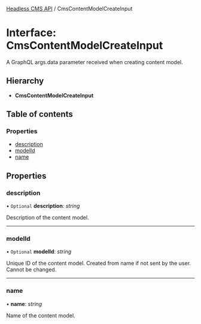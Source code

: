 [Headless CMS API](../index) / CmsContentModelCreateInput

# Interface: CmsContentModelCreateInput

A GraphQL args.data parameter received when creating content model.

## Hierarchy

* **CmsContentModelCreateInput**

## Table of contents

### Properties

- [description](cmscontentmodelcreateinput.md#description)
- [modelId](cmscontentmodelcreateinput.md#modelid)
- [name](cmscontentmodelcreateinput.md#name)

## Properties

### description

• `Optional` **description**: *string*

Description of the content model.

___

### modelId

• `Optional` **modelId**: *string*

Unique ID of the content model. Created from name if not sent by the user. Cannot be changed.

___

### name

• **name**: *string*

Name of the content model.
